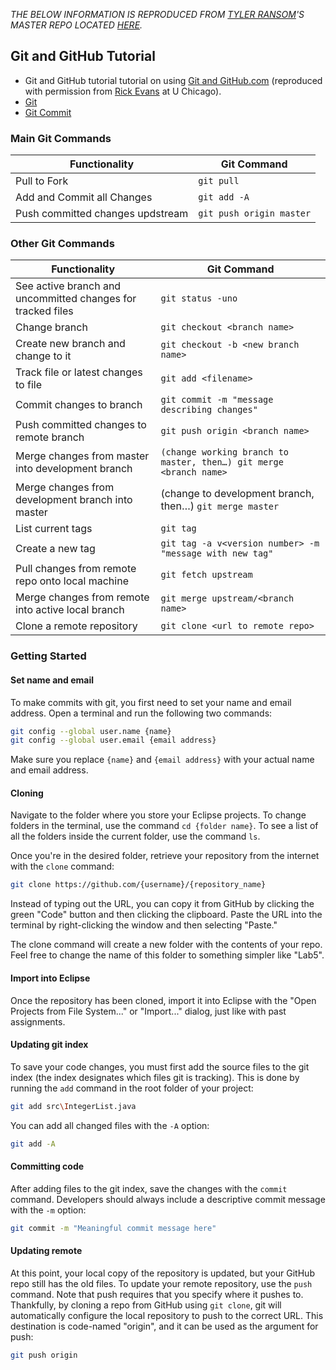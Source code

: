 *THE BELOW INFORMATION IS REPRODUCED FROM [TYLER RANSOM](http://tyleransom.github.io)'S MASTER REPO LOCATED [HERE](https://github.com/tyleransom/DScourseS20).*

## Git and GitHub Tutorial 

* Git and GitHub tutorial tutorial on using [Git and GitHub.com](https://github.com/tyleransom/DScourseS20/blob/master/Productivity/git_tutorial.pdf) (reproduced with permission from [Rick Evans](https://github.com/rickecon) at U Chicago). 
* [Git](https://xkcd.com/1597/)
* [Git Commit](https://xkcd.com/1296/)


### Main Git Commands 

| Functionality                                               | Git Command                                                      |
|-------------------------------------------------------------|------------------------------------------------------------------|
| Pull to Fork                                                | `git pull`                                                       |
| Add and Commit all Changes                                  | `git add -A`                                                     |
| Push committed changes updstream                            | `git push origin master`                                         |


### Other Git Commands

| Functionality                                               | Git Command                                                      |
|-------------------------------------------------------------|------------------------------------------------------------------|
| See active branch and uncommitted changes for tracked files | `git status -uno`                                                  |
| Change branch                                               | `git checkout <branch name>`                                       |
| Create new branch and change to it                          | `git checkout -b <new branch name>`                                |
| Track file or latest changes to file                        | `git add <filename>`                                               |
| Commit changes to branch                                    | `git commit -m "message describing changes" `                      |
| Push committed changes to remote branch                     | `git push origin <branch name>`                                |
| Merge changes from master into development branch           | `(change working branch to master, then…) git merge <branch name>` |
| Merge changes from development branch into master           | (change to development branch, then…) `git merge master`           |
| List current tags                                           | `git tag`                                                          |
| Create a new tag                                            | `git tag -a v<version number> -m "message with new tag"`           |
| Pull changes from remote repo onto local machine            | `git fetch upstream`                                               |
| Merge changes from remote into active local branch          | `git merge upstream/<branch name>`                                 |
| Clone a remote repository                                   | `git clone <url to remote repo>`                                   |



### Getting Started

#### Set name and email
To make commits with git, you first need to set your name and email address.
Open a terminal and run the following two commands:
```bash
git config --global user.name {name}
git config --global user.email {email address}
```
Make sure you replace `{name}` and `{email address}` with your actual name and email address.

#### Cloning
Navigate to the folder where you store your Eclipse projects.
To change folders in the terminal, use the command `cd {folder name}`.
To see a list of all the folders inside the current folder, use the command `ls`.

Once you're in the desired folder, retrieve your repository from the internet with the `clone` command:
``` bash
git clone https://github.com/{username}/{repository_name}
```
Instead of typing out the URL, you can copy it from GitHub by clicking the green "Code" button and then clicking the clipboard.
Paste the URL into the terminal by right-clicking the window and then selecting "Paste."

The clone command will create a new folder with the contents of your repo.
Feel free to change the name of this folder to something simpler like "Lab5".

#### Import into Eclipse
Once the repository has been cloned, import it into Eclipse with the "Open Projects from File System..." or "Import..." dialog, just like with past assignments.

#### Updating git index
To save your code changes, you must first add the source files to the git index (the index designates which files git is tracking).
This is done by running the `add` command in the root folder of your project:
```sh
git add src\IntegerList.java
```
You can add all changed files with the `-A` option:
```bash
git add -A
```

#### Committing code
After adding files to the git index, save the changes with the `commit` command.
Developers should always include a descriptive commit message with the `-m` option:
``` bash
git commit -m "Meaningful commit message here"
```

#### Updating remote
At this point, your local copy of the repository is updated, but your GitHub repo still has the old files.
To update your remote repository, use the `push` command. 
Note that push requires that you specify where it pushes to.
Thankfully, by cloning a repo from GitHub using `git clone`, git will automatically configure the local repository to push to the correct URL.
This destination is code-named "origin", and it can be used as the argument for push:
``` bash
git push origin
```

